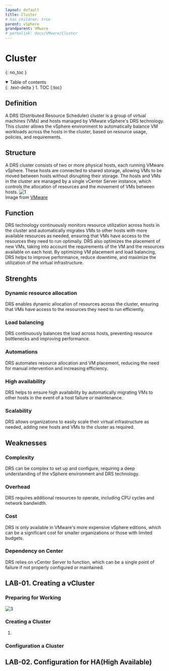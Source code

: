```yaml
---
layout: default
title: Cluster
# has_children: true
parent: vSphere
grandparent: VMware
# permalink: docs/VMware/Cluster
---
```


# Cluster
{: no_toc }

<details open markdown="block">  
  <summary>
    Table of contents
  </summary>
  {: .text-delta }
1. TOC  
{:toc}
</details>

## Definition  

A DRS (Distributed Resource Scheduler) cluster is a group of virtual machines (VMs) and hosts managed by VMware vSphere's DRS technology. This cluster allows the vSphere environment to automatically balance VM workloads across the hosts in the cluster, based on resource usage, policies, and requirements.  

## Structure  

A DRS cluster consists of two or more physical hosts, each running VMware vSphere. These hosts are connected to shared storage, allowing VMs to be moved between hosts without disrupting their storage. The hosts and VMs in the cluster are managed by a single vCenter Server instance, which controls the allocation of resources and the movement of VMs between hosts.
![1](/docs/VMware/DRS_Cluster/1.jpg)  
Image from [VMware](https://www.google.com/url?sa=i&url=https%3A%2F%2Fwww.vmware.com%2Fproducts%2Fvsphere%2Fdrs-dpm.html&psig=AOvVaw3kTRqZw8IjBba545v1IhIV&ust=1677567011563000&source=images&cd=vfe&ved=0CBEQjhxqFwoTCODimqCOtf0CFQAAAAAdAAAAABAQ)

## Function  

DRS technology continuously monitors resource utilization across hosts in the cluster and automatically migrates VMs to other hosts with more available resources as needed, ensuring that VMs have access to the resources they need to run optimally. DRS also optimizes the placement of new VMs, taking into account the requirements of the VM and the resources available on each host. By optimizing VM placement and load balancing, DRS helps to improve performance, reduce downtime, and maximize the utilization of the virtual infrastructure.  
<!-- ![2](/docs/VMware/DRS_Cluster/2.png)   -->

## Strenghts

### Dynamic resource allocation  

DRS enables dynamic allocation of resources across the cluster, ensuring that VMs have access to the resources they need to run efficiently.

### Load balancing

DRS continuously balances the load across hosts, preventing resource bottlenecks and improving performance.

### Automations  

DRS automates resource allocation and VM placement, reducing the need for manual intervention and increasing efficiency.  

### High availability  

DRS helps to ensure high availability by automatically migrating VMs to other hosts in the event of a host failure or maintenance.

### Scalability  

DRS allows organizations to easily scale their virtual infrastructure as needed, adding new hosts and VMs to the cluster as required.  

## Weaknesses

### Complexity  

DRS can be complex to set up and configure, requiring a deep understanding of the vSphere environment and DRS technology.

### Overhead

DRS requires additional resources to operate, including CPU cycles and network bandwidth.  

### Cost  

DRS is only available in VMware's more expensive vSphere editions, which can be a significant cost for smaller organizations or those with limited budgets.

### Dependency on Center  

DRS relies on vCenter Server to function, which can be a single point of failure if not properly configured or maintained.

## LAB-01. Creating a vCluster

### Preparing for Working  

![3](/docs/VMware/DRS_Cluster/3.png)

### Creating a Cluster  

1. 

### Configuration a Cluster  

## LAB-02. Configuration for HA(High Available)  



